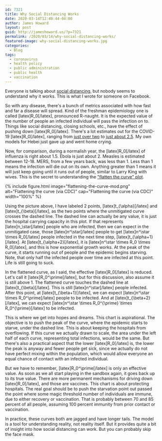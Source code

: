 ```yaml
---
id: 7321
title: Why Social Distancing Works
date: 2020-03-14T12:49:44-04:00
author: James Howard
layout: post
guid: http://jameshoward.us/?p=7321
permalink: /2020/03/14/why-social-distancing-works/
featured-image: why-social-distancing-works.jpg
categories:
  - Blog
tags:
  - coronavirus
  - health policy
  - public administration
  - public health
  - vaccination
---
```

Everyone is talking about [social
distancing](http://www.cidrap.umn.edu/sites/default/files/public/php/185/185_factsheet_social_distancing.pdf),
but nobody seems to understand why it works. This is what I wrote
for someone on Facebook.

So with any disease, there's a bunch of metrics associated with how
fast and far a disease will spread. Kind of the freshman epidemiology
one is called [latex]R_0[/latex], pronounced R-naught. It is the
expected value of the number of people an infected individual will
pass the infection on to. Things like social distancing, closing
schools, etc., have the effect of pushing down [latex]R_0[/latex].
There's a lot estimates out for the COVID-19 [latex]R_0[/latex],
ranging from [just over two](https://www.ncbi.nlm.nih.gov/pubmed/32097725)
to [just about
2.5](https://www.who.int/docs/default-source/coronaviruse/who-china-joint-mission-on-covid-19-final-report.pdf).
My own models for Hebei just gave up and went home crying.

Now, for comparison, during a normalish year, the [latex]R_0[/latex]
of influenza is right about 1.5\. Ebola is just about 2\. Measles
is estimated between 12-18\. MERS, from a few years back, was less
than 1\. Less than 1 means the infection will die out on its own.
Anything greater than 1 means it will just keep going until it runs
out of people, similar to Larry King with wives. This is the secret
to understanding the ["flatten the curve"
plot](https://healthblog.uofmhealth.org/wellness-prevention/flattening-curve-for-covid-19-what-does-it-mean-and-how-can-you-help).

{% include figure.html image="flattening-the-curve-mod.png" alt="Flattening the curve (via CDC)" 
   cap="Flattening the curve (via CDC)" width="100%" %}

Using the picture above, I have labeled 2 points, [latex]t_{\alpha}[/latex]
and [latex]t_{\beta}[/latex], as the two points where the unmitigated
curve crosses the dashed line. The dashed line can actually be any
value, it is just the hospital carrying capacity in this plot. If
that represents [latex]n_\star[/latex] people who are infected,
then we can expect in the unmitigated case, those [latex]n^\star[/latex]
people to get [latex]n^\star \times R_0[/latex] people infected in
the next time step, [latex]t_{\alpha+1}[/latex]. At
[latex]t_{\alpha+2}[/latex], it is [latex]n^\star \times R_0 \times
R_0[/latex], and this is how exponential growth works. At the peak
of the curve, it starts running out of people and the epidemic
begins starving. Note, that only half the infected people over time
are infected at this point. Life is still going to suck.

In the flattened curve, as I said, the effective [latex]R_0[/latex]
is reduced. Let's call it [latex]R_0^\prime[/latex], but for this
discussion, also assume it is still above 1\. The flattened curve
touches the dashed line at [latex]t_{\beta}[/latex]. This is still
[latex]n^\star[/latex] people infected. After this point, at
[latex]t_{\beta+1}[/latex], we can expect [latex]n^\star \times
R_0^\prime[/latex] people to be infected. And at
[latex]t_{\beta+2}[/latex], we can expect [latex]n^\star \times
R_0^{\prime} \times R_0^{\prime}[/latex] to be infected.

This is where we get into hopes and dreams. This chart is aspirational.
The objective is to push the peak of the curve, where the epidemic
starts to starve, under the dashed line. This is about keeping the
hospitals from overflowing. If this curve we actually drawn to
scale, the area under the left half of each curve, representing
total infections, would be the same. But there's also a practical
aspect that the lower [latex]R_0[/latex] is, the lower the peak is
anyway and fewer people get sick, since we actually do not have
perfect mixing within the population, which would allow everyone
an equal chance of contact with an infected individual.

But we have to remember, [latex]R_0^\prime[/latex] is only an
effective value. As soon as we all start playing in the sandbox
again, it goes back up to its true value. There are more permanent
mechanisms for driving down [latex]R_0[/latex], and those are
vaccines. This chart is about protecting hospitals. The real goal
should be to push the starvation point out passed the point where
some magic threshold number of individuals are immune, due to either
recovery or vaccination. That is probably between 70 and 85 percent
of all people, assuming 100 percent immunity from prior contact or
vaccination.

In practice, these curves both are jagged and have longer tails.
The model is a tool for understanding reality, not reality itself.
But it provides quite a bit of insight into how social distancing
can work. But you can probably skip the face mask.
